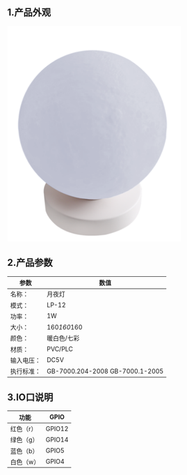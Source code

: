 ## 1.产品外观

   <img src="../readme_image/5.png" width="400" />

## 2.产品参数
| 参数                        | 数值                    |
| ---------------------------| ------------------------| 
| 名称：                      | 月夜灯                  | 
| 模式：                      | LP-12                  | 
| 功率：                      | 1W                     | 
| 大小：                      | 160*160*160            | 
| 颜色：                      | 暖白色/七彩              | 
| 材质：                      | PVC/PLC                | 
| 输入电压：                   | DC5V                  | 
| 执行标准：                   | GB-7000.204-2008    GB-7000.1-2005  | 

## 3.IO口说明

| 功能         | GPIO         |
| ------------ | -------------| 
| 红色（r）    | GPIO12       | 
| 绿色（g）    | GPIO14       | 
| 蓝色（b）    | GPIO5        | 
| 白色（w）    | GPIO4        | 
